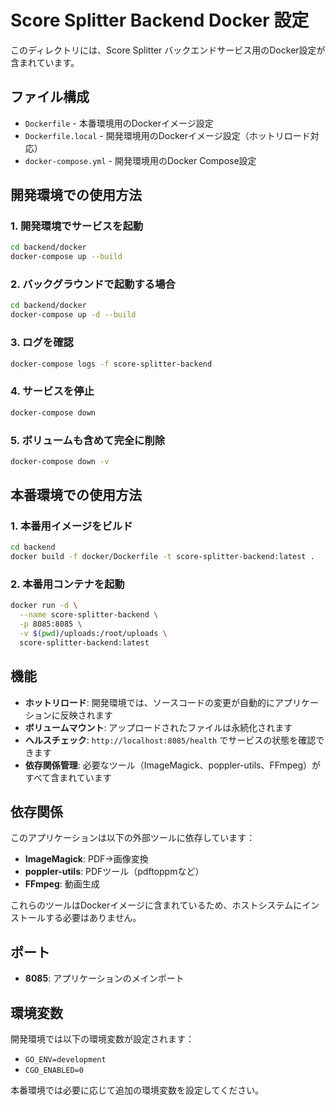 # Score Splitter Backend Docker 設定

このディレクトリには、Score Splitter バックエンドサービス用のDocker設定が含まれています。

## ファイル構成

- `Dockerfile` - 本番環境用のDockerイメージ設定
- `Dockerfile.local` - 開発環境用のDockerイメージ設定（ホットリロード対応）
- `docker-compose.yml` - 開発環境用のDocker Compose設定

## 開発環境での使用方法

### 1. 開発環境でサービスを起動

```bash
cd backend/docker
docker-compose up --build
```

### 2. バックグラウンドで起動する場合

```bash
cd backend/docker
docker-compose up -d --build
```

### 3. ログを確認

```bash
docker-compose logs -f score-splitter-backend
```

### 4. サービスを停止

```bash
docker-compose down
```

### 5. ボリュームも含めて完全に削除

```bash
docker-compose down -v
```

## 本番環境での使用方法

### 1. 本番用イメージをビルド

```bash
cd backend
docker build -f docker/Dockerfile -t score-splitter-backend:latest .
```

### 2. 本番用コンテナを起動

```bash
docker run -d \
  --name score-splitter-backend \
  -p 8085:8085 \
  -v $(pwd)/uploads:/root/uploads \
  score-splitter-backend:latest
```

## 機能

- **ホットリロード**: 開発環境では、ソースコードの変更が自動的にアプリケーションに反映されます
- **ボリュームマウント**: アップロードされたファイルは永続化されます
- **ヘルスチェック**: `http://localhost:8085/health` でサービスの状態を確認できます
- **依存関係管理**: 必要なツール（ImageMagick、poppler-utils、FFmpeg）がすべて含まれています

## 依存関係

このアプリケーションは以下の外部ツールに依存しています：

- **ImageMagick**: PDF→画像変換
- **poppler-utils**: PDFツール（pdftoppmなど）
- **FFmpeg**: 動画生成

これらのツールはDockerイメージに含まれているため、ホストシステムにインストールする必要はありません。

## ポート

- **8085**: アプリケーションのメインポート

## 環境変数

開発環境では以下の環境変数が設定されます：

- `GO_ENV=development`
- `CGO_ENABLED=0`

本番環境では必要に応じて追加の環境変数を設定してください。
